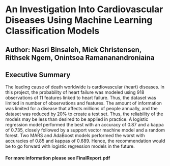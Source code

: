 # An Investigation Into Cardiovascular Diseases Using Machine Learning Classification Models

## Author: Nasri Binsaleh, Mick Christensen, Rithsek Ngem, Onintsoa Ramananandroniaina

## Executive Summary
The leading cause of death worldwide is cardiovascular (heart) diseases. In this project, the probability of heart failure was modeled using 918 observations of 11 features linked to heart failure. Thus, the dataset was limited in number of observations and features. The amount of information was limited for a disease that affects millions of people annually, and the dataset was reduced by 20% to create a test set. Thus, the reliability of the models may be less than desired to be applied in practice. A logistic regression model performed the best with an accuracy of 0.87 and a kappa of 0.735, closely followed by a support vector machine model and a random forest. Two MARS and AdaBoost models performed the worst with accuracies of 0.85 and kappas of 0.689. Hence, the recommendation would be to go forward with logistic regression models in the future.

#### For more information please see FinalReport.pdf


